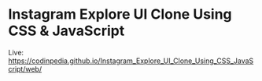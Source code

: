 # Instagram Explore UI Clone Using CSS &amp; JavaScript
Live: https://codinpedia.github.io/Instagram_Explore_UI_Clone_Using_CSS_JavaScript/web/
